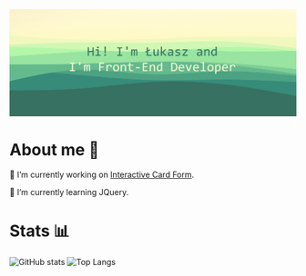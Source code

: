 ![Hi! I'm Łukasz and I'm Front-End Developer](banner.png)

# **About me** 👀

🔭 I’m currently working on [Interactive Card Form](https://github.com/lukasz-stepien-dev/Interactive-Card-Form).

🌱 I’m currently learning JQuery.

# Stats 📊

![GitHub stats](https://github-readme-stats.vercel.app/api?username=lukasz-stepien-dev&theme=gruvbox_light&show_icons=true)
![Top Langs](https://github-readme-stats.vercel.app/api/top-langs/?username=lukasz-stepien-dev&theme=gruvbox_light&show_icons=true)

<!--
**lukasz-stepien-dev/lukasz-stepien-dev** is a ✨ _special_ ✨ repository because its `README.md` (this file) appears on your GitHub profile.

Here are some ideas to get you started:


- 👯 I’m looking to collaborate on ...
- 🤔 I’m looking for help with finding great books.
- 💬 Are you have a question? You can ask me [here](https://github.com/lukasz-stepien-dev/lukasz-stepien-dev/issues).
- 📫 How to reach me: ...
- 😄 Pronouns: ...
- ⚡ Fun fact: ...
-->
